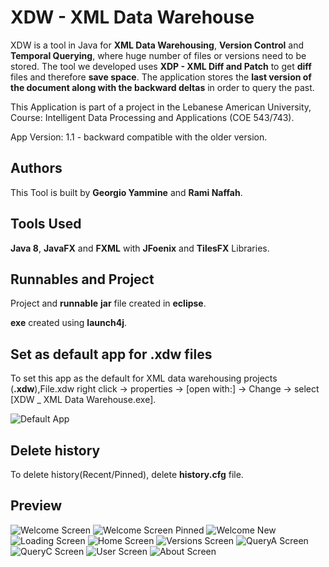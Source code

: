 # XDW - XML Data Warehouse

XDW is a tool in Java for **XML Data Warehousing**, **Version Control** and **Temporal Querying**, where huge number of files or versions need to be stored. The tool we developed uses **XDP - XML Diff and Patch** to get **diff** files and therefore **save space**. The application stores the **last version of the document along with the backward deltas** in order to query the past.

This Application is part of a project in the Lebanese American University, Course:  Intelligent Data Processing and Applications (COE 543/743).

App Version: 1.1 - backward compatible with the older version.

## Authors
This Tool is built by **Georgio Yammine** and **Rami Naffah**.

## Tools Used
**Java 8**, **JavaFX** and **FXML** with **JFoenix** and **TilesFX** Libraries.

## Runnables and Project
Project and **runnable** **jar** file created in **eclipse**.

**exe** created using **launch4j**.

## Set as default app for .xdw files
To set this app as the default for XML data warehousing projects (**.xdw**),File.xdw right click -> properties -> [open with:] -> Change -> select [XDW _ XML Data Warehouse.exe]. 

![Default App](/images/DefaultApp.png)

## Delete history
To delete history(Recent/Pinned), delete **history.cfg** file.

## Preview
![Welcome Screen](/images/welcomeOpen.png)
![Welcome Screen Pinned](/images/welcomeOpenP.png)
![Welcome New](/images/welcomeNew.png)
![Loading Screen](/images/loading.png)
![Home Screen](/images/Home.png)
![Versions Screen](/images/Versions.png)
![QueryA Screen](/images/QueryA.png)
![QueryC Screen](/images/QueryC.PNG)
![User Screen](/images/User.png)
![About Screen](/images/About.png)

